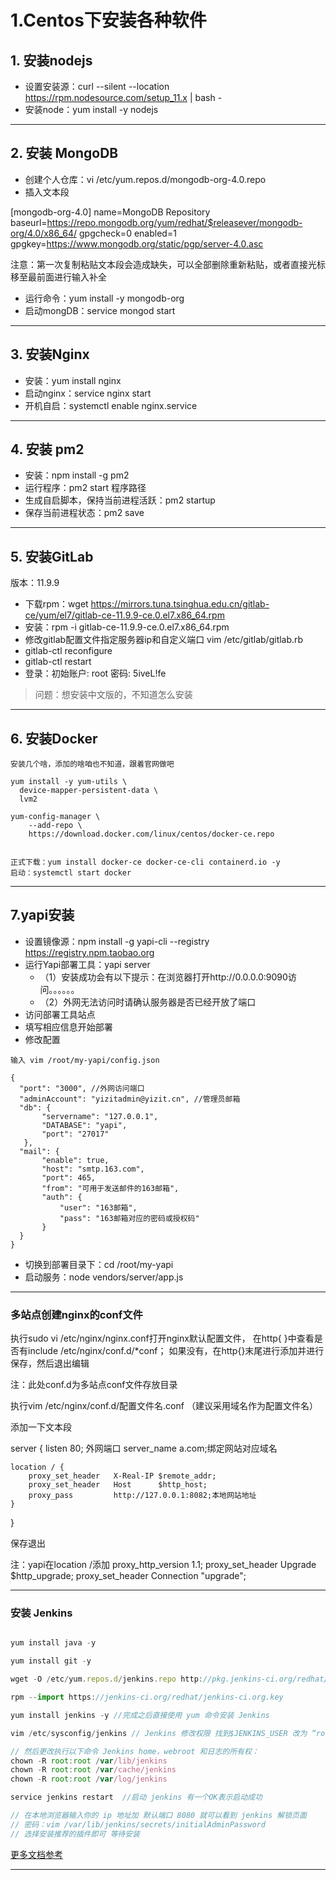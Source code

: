 # 1.Centos下安装各种软件

## 1. 安装nodejs

- 设置安装源：curl --silent --location https://rpm.nodesource.com/setup_11.x | bash -
- 安装node：yum install -y nodejs

---

## 2. 安装 MongoDB


- 创建个人仓库：vi /etc/yum.repos.d/mongodb-org-4.0.repo
- 插入文本段

[mongodb-org-4.0]
name=MongoDB Repository
baseurl=https://repo.mongodb.org/yum/redhat/$releasever/mongodb-org/4.0/x86_64/
gpgcheck=0
enabled=1
gpgkey=https://www.mongodb.org/static/pgp/server-4.0.asc

注意：第一次复制粘贴文本段会造成缺失，可以全部删除重新粘贴，或者直接光标移至最前面进行输入补全

- 运行命令：yum install -y mongodb-org
- 启动mongDB：service mongod start

---

## 3. 安装Nginx

- 安装：yum install nginx
- 启动nginx：service nginx start
- 开机自启：systemctl enable nginx.service 

---

## 4. 安装 pm2

- 安装：npm install -g pm2
- 运行程序：pm2 start 程序路径
- 生成自启脚本，保持当前进程活跃：pm2 startup
- 保存当前进程状态：pm2 save

---

## 5. 安装GitLab

版本：11.9.9
- 下载rpm：wget https://mirrors.tuna.tsinghua.edu.cn/gitlab-ce/yum/el7/gitlab-ce-11.9.9-ce.0.el7.x86_64.rpm
- 安装：rpm -i gitlab-ce-11.9.9-ce.0.el7.x86_64.rpm
- 修改gitlab配置文件指定服务器ip和自定义端口 vim  /etc/gitlab/gitlab.rb
- gitlab-ctl reconfigure
- gitlab-ctl restart
- 登录：初始账户: root 密码: 5iveL!fe

> 问题：想安装中文版的，不知道怎么安装

---

## 6. 安装Docker
```
安装几个啥，添加的啥咱也不知道，跟着官网做吧

yum install -y yum-utils \
  device-mapper-persistent-data \
  lvm2

yum-config-manager \
    --add-repo \
    https://download.docker.com/linux/centos/docker-ce.repo


正式下载：yum install docker-ce docker-ce-cli containerd.io -y
启动：systemctl start docker
```

---

## 7.yapi安装

- 设置镜像源：npm install -g yapi-cli --registry https://registry.npm.taobao.org
- 运行Yapi部署工具：yapi server
    - （1）安装成功会有以下提示：在浏览器打开http://0.0.0.0:9090访问。。。。。。
    - （2）外网无法访问时请确认服务器是否已经开放了端口
- 访问部署工具站点
- 填写相应信息开始部署
- 修改配置

```
输入 vim /root/my-yapi/config.json

{
  "port": "3000", //外网访问端口
  "adminAccount": "yizitadmin@yizit.cn", //管理员邮箱
  "db": {
       "servername": "127.0.0.1",
       "DATABASE": "yapi",
       "port": "27017"
   },
  "mail": {
       "enable": true,
       "host": "smtp.163.com",
       "port": 465,
       "from": "可用于发送邮件的163邮箱",
       "auth": {
           "user": "163邮箱",
           "pass": "163邮箱对应的密码或授权码"
       }
  }
} 
```


- 切换到部署目录下：cd /root/my-yapi
- 启动服务：node vendors/server/app.js

---


### 多站点创建nginx的conf文件
执行sudo vi /etc/nginx/nginx.conf打开nginx默认配置文件，
在http{ }中查看是否有include /etc/nginx/conf.d/*conf；
如果没有，在http{}末尾进行添加并进行保存，然后退出编辑

注：此处conf.d为多站点conf文件存放目录

执行vim /etc/nginx/conf.d/配置文件名.conf  （建议采用域名作为配置文件名）

添加一下文本段

server {
    listen 80; 外网端口
    server_name a.com;绑定网站对应域名
 
    location / {
        proxy_set_header   X-Real-IP $remote_addr;
        proxy_set_header   Host      $http_host;
        proxy_pass         http://127.0.0.1:8082;本地网站地址
    }
}

保存退出

注：yapi在location /添加
proxy_http_version 1.1;
proxy_set_header Upgrade $http_upgrade;
proxy_set_header Connection "upgrade";

---

### 安装 Jenkins 

```js

yum install java -y

yum install git -y

wget -O /etc/yum.repos.d/jenkins.repo http://pkg.jenkins-ci.org/redhat/jenkins.repo

rpm --import https://jenkins-ci.org/redhat/jenkins-ci.org.key

yum install jenkins -y //完成之后直接使用 yum 命令安装 Jenkins

```

```js
vim /etc/sysconfig/jenkins // Jenkins 修改权限 找到$JENKINS_USER 改为 “root”:

// 然后更改执行以下命令 Jenkins home，webroot 和日志的所有权：
chown -R root:root /var/lib/jenkins
chown -R root:root /var/cache/jenkins
chown -R root:root /var/log/jenkins

service jenkins restart  //启动 jenkins 有一个OK表示启动成功

// 在本地浏览器输入你的 ip 地址加 默认端口 8080 就可以看到 jenkins 解锁页面
// 密码：vim /var/lib/jenkins/secrets/initialAdminPassword
// 选择安装推荐的插件即可 等待安装

```


[更多文档参考](https://juejin.im/post/5b371678f265da599f68dfa2)

---
